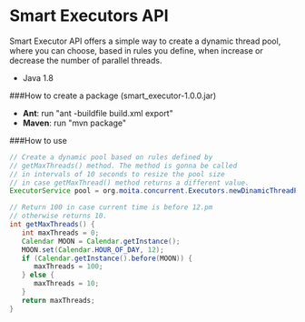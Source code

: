 Smart Executors API
====================

Smart Executor API offers a simple way to create a dynamic thread pool, where you can choose, based in rules you define, when increase or decrease the number of parallel threads.

- Java 1.8

###How to create a package (smart_executor-1.0.0.jar)
- **Ant**: run "ant -buildfile build.xml export"
- **Maven**: run "mvn package"

###How to use
```Java
// Create a dynamic pool based on rules defined by
// getMaxThreads() method. The method is gonna be called
// in intervals of 10 seconds to resize the pool size 
// in case getMaxThread() method returns a different value.
ExecutorService pool = org.moita.concurrent.Executors.newDinamicThreadPool(() -> getMaxThreads(), 10);

// Return 100 in case current time is before 12.pm
// otherwise returns 10.
int getMaxThreads() {
   int maxThreads = 0;
   Calendar MOON = Calendar.getInstance();
   MOON.set(Calendar.HOUR_OF_DAY, 12);
   if (Calendar.getInstance().before(MOON)) {
      maxThreads = 100;
   } else {
      maxThreads = 10;
   }
   return maxThreads;
}
```
